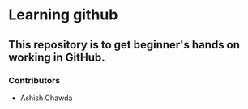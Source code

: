# Learning github

## This repository is to get beginner's hands on working in GitHub.

### Contributors
- Ashish Chawda
